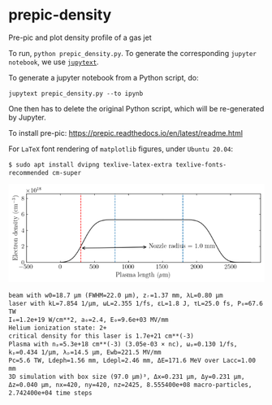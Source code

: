 # prepic-density
Pre-pic and plot density profile of a gas jet

To run, `python prepic_density.py`. To generate the corresponding `jupyter notebook`, we use
[`jupytext`](https://github.com/mwouts/jupytext). 

To generate a jupyter notebook from a Python script, do:

```console
jupytext prepic_density.py --to ipynb
```

One then has to delete the original Python script, which will be re-generated by Jupyter.

To install pre-pic: https://prepic.readthedocs.io/en/latest/readme.html

For `LaTeX` font rendering of `matplotlib` figures, under `Ubuntu 20.04`:

```console
$ sudo apt install dvipng texlive-latex-extra texlive-fonts-recommended cm-super
```

![alt text](density.png)

```
beam with w0=18.7 µm (FWHM=22.0 µm), zᵣ=1.37 mm, λL=0.80 µm
laser with kL=7.854 1/µm, ωL=2.355 1/fs, ɛL=1.8 J, τL=25.0 fs, P₀=67.6 TW
I₀=1.2e+19 W/cm**2, a₀=2.4, E₀=9.6e+03 MV/mm
Helium ionization state: 2+
critical density for this laser is 1.7e+21 cm**(-3)
Plasma with nₚ=5.3e+18 cm**(-3) (3.05e-03 × nc), ωₚ=0.130 1/fs, kₚ=0.434 1/µm, λₚ=14.5 µm, Ewb=221.5 MV/mm
Pc=5.6 TW, Ldeph=1.56 mm, Ldepl=2.46 mm, ΔE=171.6 MeV over Lacc=1.00 mm
3D simulation with box size (97.0 µm)³, Δx=0.231 µm, Δy=0.231 µm, Δz=0.040 µm, nx=420, ny=420, nz=2425, 8.555400e+08 macro-particles, 2.742400e+04 time steps
```
